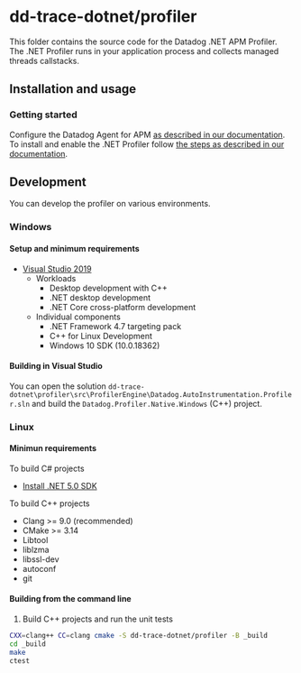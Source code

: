 # dd-trace-dotnet/profiler

This folder contains the source code for the Datadog .NET APM Profiler. The .NET Profiler runs in your application process and collects managed threads callstacks.

## Installation and usage

### Getting started

Configure the Datadog Agent for APM [as described in our documentation](https://docs.datadoghq.com/tracing/setup_overview/setup/dotnet-core#configure-the-datadog-agent-for-apm). To install and enable the .NET Profiler follow [the steps as described in our documentation](https://docs.datadoghq.com/tracing/profiler/enabling/dotnet/?tab=internetinformationservicesiis#installation).

## Development

You can develop the profiler on various environments.

### Windows

#### Setup and minimum requirements
- [Visual Studio 2019](https://visualstudio.microsoft.com/downloads/)
  - Workloads
    - Desktop development with C++
    - .NET desktop development
    - .NET Core cross-platform development
  - Individual components
    - .NET Framework 4.7 targeting pack
    - C++ for Linux Development
    - Windows 10 SDK (10.0.18362)

#### Building in Visual Studio

You can open the solution `dd-trace-dotnet\profiler\src\ProfilerEngine\Datadog.AutoInstrumentation.Profiler.sln` and build the `Datadog.Profiler.Native.Windows` (C++) project.

### Linux

#### Minimun requirements

To build C# projects
- [Install .NET 5.0 SDK](https://docs.microsoft.com/en-us/dotnet/core/install/linux)

To build C++ projects
- Clang >= 9.0 (recommended)
- CMake >= 3.14
- Libtool
- liblzma
- libssl-dev
- autoconf 
- git

#### Building from the command line

1. Build C++ projects and run the unit tests
```bash
CXX=clang++ CC=clang cmake -S dd-trace-dotnet/profiler -B _build
cd _build
make
ctest
```
